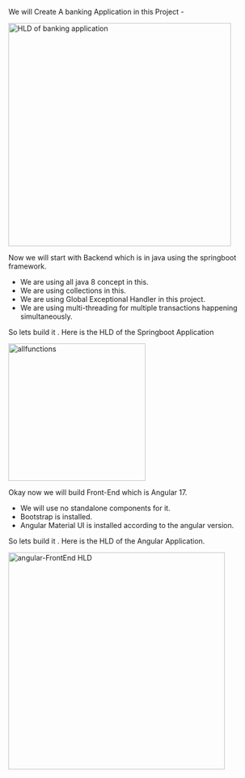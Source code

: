 We will Create A banking Application in this Project - 

<img width="440" alt="HLD of banking application " src="https://github.com/user-attachments/assets/616e04bb-15da-4a2c-bc5b-1a25aa06cabc" />



Now we will start with Backend which is in java using the springboot framework.
- We are using all java 8 concept in this.
- We are using collections in this.
- We are using Global Exceptional Handler in this project.
- We are using multi-threading for multiple transactions happening simultaneously.

So lets build it . Here is the HLD of the Springboot Application 

<img width="271" alt="allfunctions" src="https://github.com/user-attachments/assets/2b6a7cdf-edde-4758-b49a-dbb54c83ca0d" />



Okay now we will build Front-End which is Angular 17. 
- We will use no standalone components for it.
- Bootstrap is installed.
- Angular Material UI is installed according to the angular version.

So lets build it . Here is the HLD of the Angular Application.


<img width="428" alt="angular-FrontEnd HLD" src="https://github.com/user-attachments/assets/bfdcafd2-0255-410a-b6d2-f871f70fb961" />
